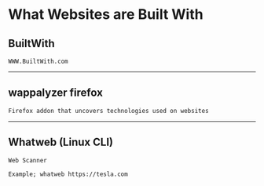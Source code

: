 # What Websites are Built With

## BuiltWith

`WWW.BuiltWith.com`

------

## wappalyzer firefox

`Firefox addon that uncovers technologies used on websites`

------

## Whatweb (Linux CLI)

`Web Scanner`

`Example; whatweb https://tesla.com`
